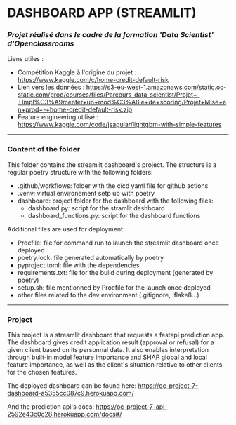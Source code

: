 # DASHBOARD APP (STREAMLIT)
### <i>Projet réalisé dans le cadre de la formation 'Data Scientist' d'Openclassrooms</i>

Liens utiles :   
- Compétition Kaggle à l'origine du projet : <a>https://www.kaggle.com/c/home-credit-default-risk</a>
- Lien vers les données : <a>https://s3-eu-west-1.amazonaws.com/static.oc-static.com/prod/courses/files/Parcours_data_scientist/Projet+-+Impl%C3%A9menter+un+mod%C3%A8le+de+scoring/Projet+Mise+en+prod+-+home-credit-default-risk.zip</a>
- Feature engineering utilisé : <a>https://www.kaggle.com/code/jsaguiar/lightgbm-with-simple-features</a>

***

### Content of the folder

  This folder contains the streamlit dashboard's project.
  The structure is a regular poetry structure with the following folders:
  - .github/workflows: folder with the cicd yaml file for github actions
  - .venv: virtual environement setp up with poetry
  - dashboard: project folder for the dashboard with the following files:
    - dashboard.py: script for the stramlit dashboard
    - dashboard_functions.py: script for the dashboard functions

  Additional files are used for deployment:
  - Procfile: file for command run to launch the streamlit dashboard once deployed
  - poetry.lock: file generated automatically by poetry
  - pyproject.toml: file with the dependencies
  - requirements.txt: file for the build during deployment (generated by poetry)
  - setup.sh: file mentionned by Procfile for the launch once deployed
  - other files related to the dev environment (.gitignore, .flake8...)

***

### Project

  This project is a streamlit dashboard that requests a fastapi prediction app. The dashboard gives credit application result (approval or refusal) for a given client based on its personnal data. It also enables interpretation through built-in model feature importance and SHAP global and local feature importance, as well as the client's situation relative to other clients for the chosen features.

  The deployed dashboard can be found here:
  <a>https://oc-project-7-dashboard-a5355cc087c9.herokuapp.com/</a>

  And the prediction api's docs:
  <a>https://oc-project-7-api-2592e43c0c28.herokuapp.com/docs#/</a>
